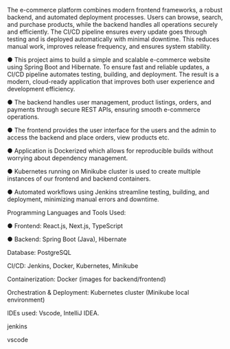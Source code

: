The e-commerce platform combines modern frontend frameworks, a robust backend, and automated deployment processes.
Users can browse, search, and purchase products, while the backend handles all operations securely and efficiently.
The CI/CD pipeline ensures every update goes through testing and is deployed automatically with minimal downtime.
This reduces manual work, improves release frequency, and ensures system stability.

● This project aims to build a simple and scalable e-commerce website using Spring
Boot and Hibernate. To ensure fast and reliable updates, a CI/CD pipeline automates
testing, building, and deployment. The result is a modern, cloud-ready application that
improves both user experience and development efficiency.

● The backend handles user management, product listings, orders, and payments
through secure REST APIs, ensuring smooth e-commerce operations.

● The frontend provides the user interface for the users and the admin to access the backend and place orders, view products etc.

● Application is Dockerized which allows for reproducible builds without worrying about dependency management.

● Kubernetes running on Minikube cluster is used to create multiple instances of our frontend and backend containers.

● Automated workflows using Jenkins streamline testing, building, and deployment, minimizing manual errors and downtime.

Programming Languages and Tools Used:

● Frontend: React.js, Next.js, TypeScript

● Backend: Spring Boot (Java), Hibernate

Database: PostgreSQL

CI/CD: Jenkins, Docker, Kubernetes, Minikube

Containerization: Docker (images for backend/frontend)

Orchestration & Deployment: Kubernetes cluster (Minikube local environment)

IDEs used: Vscode, IntelliJ IDEA.

jenkins

vscode

